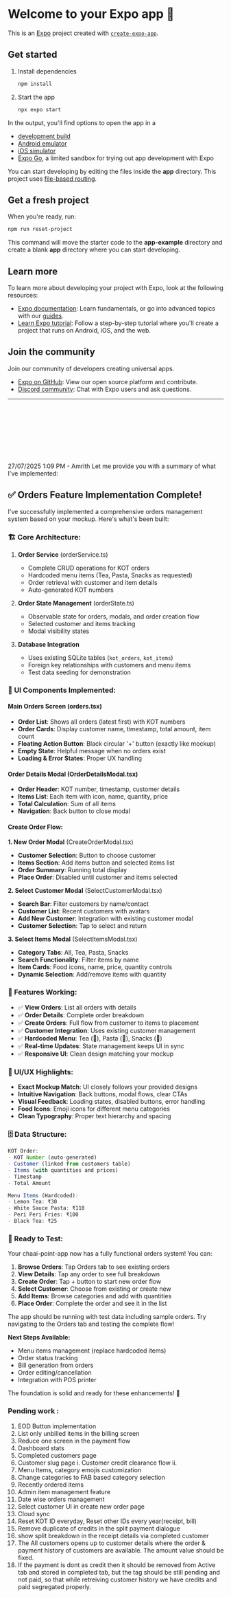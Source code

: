 # Welcome to your Expo app 👋

This is an [Expo](https://expo.dev) project created with [`create-expo-app`](https://www.npmjs.com/package/create-expo-app).

## Get started

1. Install dependencies

   ```bash
   npm install
   ```

2. Start the app

   ```bash
   npx expo start
   ```

In the output, you'll find options to open the app in a

- [development build](https://docs.expo.dev/develop/development-builds/introduction/)
- [Android emulator](https://docs.expo.dev/workflow/android-studio-emulator/)
- [iOS simulator](https://docs.expo.dev/workflow/ios-simulator/)
- [Expo Go](https://expo.dev/go), a limited sandbox for trying out app development with Expo

You can start developing by editing the files inside the **app** directory. This project uses [file-based routing](https://docs.expo.dev/router/introduction).

## Get a fresh project

When you're ready, run:

```bash
npm run reset-project
```

This command will move the starter code to the **app-example** directory and create a blank **app** directory where you can start developing.

## Learn more

To learn more about developing your project with Expo, look at the following resources:

- [Expo documentation](https://docs.expo.dev/): Learn fundamentals, or go into advanced topics with our [guides](https://docs.expo.dev/guides).
- [Learn Expo tutorial](https://docs.expo.dev/tutorial/introduction/): Follow a step-by-step tutorial where you'll create a project that runs on Android, iOS, and the web.

## Join the community

Join our community of developers creating universal apps.

- [Expo on GitHub](https://github.com/expo/expo): View our open source platform and contribute.
- [Discord community](https://chat.expo.dev): Chat with Expo users and ask questions.

---

<br>
<br>
<br>
<br>
<br>
<br>
<br>

27/07/2025 1:09 PM - Amrith
Let me provide you with a summary of what I've implemented:

## ✅ **Orders Feature Implementation Complete!**

I've successfully implemented a comprehensive orders management system based on your mockup. Here's what's been built:

### **🏗️ Core Architecture:**

1. **Order Service** (orderService.ts)
   - Complete CRUD operations for KOT orders
   - Hardcoded menu items (Tea, Pasta, Snacks as requested)
   - Order retrieval with customer and item details
   - Auto-generated KOT numbers

2. **Order State Management** (orderState.ts)
   - Observable state for orders, modals, and order creation flow
   - Selected customer and items tracking
   - Modal visibility states

3. **Database Integration**
   - Uses existing SQLite tables (`kot_orders`, `kot_items`)
   - Foreign key relationships with customers and menu items
   - Test data seeding for demonstration

### **📱 UI Components Implemented:**

#### **Main Orders Screen** (orders.tsx)

- **Order List**: Shows all orders (latest first) with KOT numbers
- **Order Cards**: Display customer name, timestamp, total amount, item count
- **Floating Action Button**: Black circular '+' button (exactly like mockup)
- **Empty State**: Helpful message when no orders exist
- **Loading & Error States**: Proper UX handling

#### **Order Details Modal** (OrderDetailsModal.tsx)

- **Order Header**: KOT number, timestamp, customer details
- **Items List**: Each item with icon, name, quantity, price
- **Total Calculation**: Sum of all items
- **Navigation**: Back button to close modal

#### **Create Order Flow**:

**1. New Order Modal** (CreateOrderModal.tsx)

- **Customer Selection**: Button to choose customer
- **Items Section**: Add items button and selected items list
- **Order Summary**: Running total display
- **Place Order**: Disabled until customer and items selected

**2. Select Customer Modal** (SelectCustomerModal.tsx)

- **Search Bar**: Filter customers by name/contact
- **Customer List**: Recent customers with avatars
- **Add New Customer**: Integration with existing customer modal
- **Customer Selection**: Tap to select and return

**3. Select Items Modal** (SelectItemsModal.tsx)

- **Category Tabs**: All, Tea, Pasta, Snacks
- **Search Functionality**: Filter items by name
- **Item Cards**: Food icons, name, price, quantity controls
- **Dynamic Selection**: Add/remove items with quantity

### **🎯 Features Working:**

- ✅ **View Orders**: List all orders with details
- ✅ **Order Details**: Complete order breakdown
- ✅ **Create Orders**: Full flow from customer to items to placement
- ✅ **Customer Integration**: Uses existing customer management
- ✅ **Hardcoded Menu**: Tea (🍵), Pasta (🍝), Snacks (🍟)
- ✅ **Real-time Updates**: State management keeps UI in sync
- ✅ **Responsive UI**: Clean design matching your mockup

### **🎨 UI/UX Highlights:**

- **Exact Mockup Match**: UI closely follows your provided designs
- **Intuitive Navigation**: Back buttons, modal flows, clear CTAs
- **Visual Feedback**: Loading states, disabled buttons, error handling
- **Food Icons**: Emoji icons for different menu categories
- **Clean Typography**: Proper text hierarchy and spacing

### **🗄️ Data Structure:**

```typescript
KOT Order:
- KOT Number (auto-generated)
- Customer (linked from customers table)
- Items (with quantities and prices)
- Timestamp
- Total Amount

Menu Items (Hardcoded):
- Lemon Tea: ₹30
- White Sauce Pasta: ₹110
- Peri Peri Fries: ₹100
- Black Tea: ₹25
```

### **🚀 Ready to Test:**

Your chaai-point-app now has a fully functional orders system! You can:

1. **Browse Orders**: Tap Orders tab to see existing orders
2. **View Details**: Tap any order to see full breakdown
3. **Create Order**: Tap + button to start new order flow
4. **Select Customer**: Choose from existing or create new
5. **Add Items**: Browse categories and add with quantities
6. **Place Order**: Complete the order and see it in the list

The app should be running with test data including sample orders. Try navigating to the Orders tab and testing the complete flow!

**Next Steps Available:**

- Menu items management (replace hardcoded items)
- Order status tracking
- Bill generation from orders
- Order editing/cancellation
- Integration with POS printer

The foundation is solid and ready for these enhancements! 🎉

### Pending work :
1. EOD Button implementation
2. List only unbilled items in the billing screen
3. Reduce one screen in the payment flow
4. Dashboard stats
5. Completed customers page
6. Customer slug page
   i. Customer credit clearance flow
   ii. 
7. Menu Items, category emojis customization
8. Change categories to FAB based category selection
9. Recently ordered items 
10. Admin item management feature 
11. Date wise orders management
12. Select customer UI in create new order page
13. Cloud sync
14. Reset KOT ID everyday, Reset other IDs every year(receipt, bill)
15. Remove duplicate of credits in the split payment dialogue
16. show split breakdown in the receipt details via completed customer
17. The All customers opens up to customer details where the order & payment history of customers are available. The amount value should be fixed.
18. If the payment is dont as credit then it should be removed from Active tab and stored in completed tab, but the tag should be still pending and not paid, so that while retreiving customer history we have credits and paid segregated properly.
